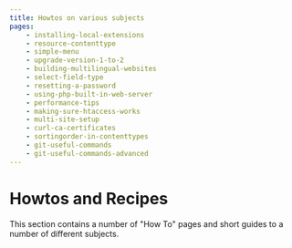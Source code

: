 ```yaml
---
title: Howtos on various subjects
pages:
    - installing-local-extensions
    - resource-contenttype
    - simple-menu
    - upgrade-version-1-to-2
    - building-multilingual-websites
    - select-field-type
    - resetting-a-password
    - using-php-built-in-web-server
    - performance-tips
    - making-sure-htaccess-works
    - multi-site-setup
    - curl-ca-certificates
    - sortingorder-in-contenttypes
    - git-useful-commands
    - git-useful-commands-advanced
---
```

Howtos and Recipes
===================

This section contains a number of "How To" pages and short guides to a number
of different subjects.

